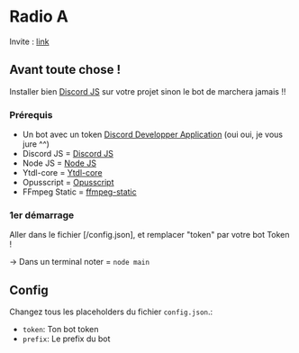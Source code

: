 # Radio A

Invite : [link](https://discord.com/oauth2/authorize?client_id=836323025527504907&scope=bot&permissions=8)

## Avant toute chose !

Installer bien [Discord JS](https://discord.js.org/#/) sur votre projet sinon le bot de marchera jamais !!

### Prérequis

- Un bot avec un token [Discord Developper Application](https://discord.com/developers/applications/726766282354982912/information) (oui oui, je vous jure ^^)
- Discord JS = [Discord JS](https://discord.js.org/#/)
- Node JS = [Node JS](https://nodejs.org/en/)
- Ytdl-core = [Ytdl-core](https://www.npmjs.com/package/ytdl-core)
- Opusscript = [Opusscript](https://www.npmjs.com/package/opusscript)
- FFmpeg Static = [ffmpeg-static](https://www.npmjs.com/package/ffmpeg-static)

### 1er démarrage

Aller dans le fichier [/config.json], et remplacer "token" par votre bot Token !

-> Dans un terminal noter = ``node main``

## Config
Changez tous les placeholders du fichier ``config.json``.:
 - `token`: Ton bot token
 - `prefix`: Le prefix du bot

